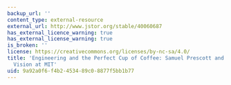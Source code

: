 ```yaml
---
backup_url: ''
content_type: external-resource
external_url: http://www.jstor.org/stable/40060687
has_external_licence_warning: true
has_external_license_warning: true
is_broken: ''
license: https://creativecommons.org/licenses/by-nc-sa/4.0/
title: 'Engineering and the Perfect Cup of Coffee: Samuel Prescott and the Sanitary
  Vision at MIT'
uid: 9a92a0f6-f4b2-4534-89c0-8877f5bb1b77
---
```

